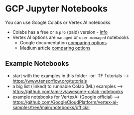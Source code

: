 # GCP Jupyter Notebooks

You can use Google Colabs or Vertex AI notebooks. 
- Colabs has a free or a `pro` (paid) version - [info](https://research.google.com/colaboratory/faq.html)
- Vertex AI options are `managed` or `user-managed` notebooks 
  - Google documentation [comparing options](https://cloud.google.com/vertex-ai/docs/workbench/notebook-solution)
  - Medium article [comparing options](https://blog.thecloudside.com/exploring-vertex-ai-workbench-google-cloud-338de45270c1)

## Example Notebooks

- start with the examples in this folder -or- TF Tutorials --> https://www.tensorflow.org/tutorials
- a big list (linked) to runnable Colab (ML) examples --> https://github.com/amrzv/awesome-colab-notebooks
- example notebooks for VertexAI (Google official) --> https://github.com/GoogleCloudPlatform/vertex-ai-samples/tree/main/notebooks/official
